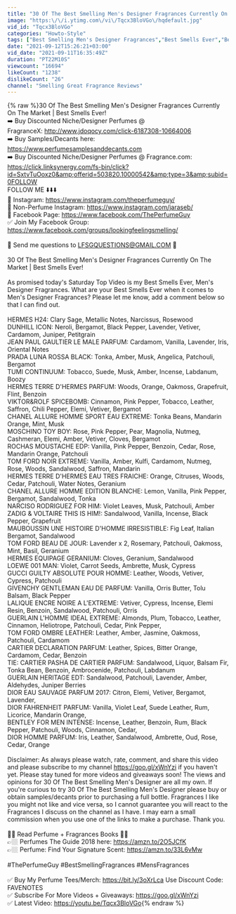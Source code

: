 ```yaml
---
title: "30 Of The Best Smelling Men's Designer Fragrances Currently On The Market | Best Smells Ever!"
image: "https:\/\/i.ytimg.com\/vi\/Tqcx3BloVGo\/hqdefault.jpg"
vid_id: "Tqcx3BloVGo"
categories: "Howto-Style"
tags: ["Best Smelling Men's Designer Fragrances","Best Smells Ever","Best Smelling Men's Colognes"]
date: "2021-09-12T15:26:21+03:00"
vid_date: "2021-09-11T16:35:49Z"
duration: "PT22M10S"
viewcount: "16694"
likeCount: "1238"
dislikeCount: "26"
channel: "Smelling Great Fragrance Reviews"
---
```

{% raw %}30 Of The Best Smelling Men's Designer Fragrances Currently On The Market | Best Smells Ever!<br />➡️ Buy Discounted Niche/Designer Perfumes @ FragranceX: <a rel="nofollow" target="blank" href="http://www.jdoqocy.com/click-6187308-10664006">http://www.jdoqocy.com/click-6187308-10664006</a><br />➡️ Buy Samples/Decants here: <a rel="nofollow" target="blank" href="https://www.perfumesamplesanddecants.com">https://www.perfumesamplesanddecants.com</a><br />➡️ Buy Discounted Niche/Designer Perfumes @ Fragrance.com:<br /><a rel="nofollow" target="blank" href="https://click.linksynergy.com/fs-bin/click?id=SxtvTuOoxz0&amp;offerid=503820.10000542&amp;type=3&amp;subid=0FOLLOW">https://click.linksynergy.com/fs-bin/click?id=SxtvTuOoxz0&amp;offerid=503820.10000542&amp;type=3&amp;subid=0FOLLOW</a><br />FOLLOW ME ⬇️⬇️⬇️<br />🔴 Instagram: <a rel="nofollow" target="blank" href="https://www.instagram.com/theperfumeguy/">https://www.instagram.com/theperfumeguy/</a><br />🔵 Non-Perfume Instagram: <a rel="nofollow" target="blank" href="https://www.instagram.com/jaraseb/">https://www.instagram.com/jaraseb/</a><br />🔴 Facebook Page: <a rel="nofollow" target="blank" href="https://www.facebook.com/ThePerfumeGuy">https://www.facebook.com/ThePerfumeGuy</a><br />✅ Join My Facebook Group: <a rel="nofollow" target="blank" href="https://www.facebook.com/groups/lookingfeelingsmelling/">https://www.facebook.com/groups/lookingfeelingsmelling/</a><br /><br />📌 Send me questions to LFSGQUESTIONS@GMAIL.COM 📌<br /><br />30 Of The Best Smelling Men's Designer Fragrances Currently On The Market | Best Smells Ever!<br /><br />As promised today's Saturday Top Video is my Best Smells Ever, Men's Designer Fragrances. What are your Best Smells Ever when it comes to Men's Designer Fragrances? Please let me know, add a comment below so that I can find out. <br /><br />HERMES H24: Clary Sage, Metallic Notes, Narcissus, Rosewood<br />DUNHILL ICON: Neroli, Bergamot, Black Pepper, Lavender, Vetiver, Cardamom, Juniper, Petitgrain<br />JEAN PAUL GAULTIER LE MALE PARFUM: Cardamom, Vanilla, Lavender, Iris, Oriental Notes<br />PRADA LUNA ROSSA BLACK: Tonka, Amber, Musk, Angelica, Patchouli, Bergamot<br />TUMI CONTINUUM: Tobacco, Suede, Musk, Amber, Incense, Labdanum, Boozy<br />HERMES TERRE D'HERMES PARFUM: Woods, Orange, Oakmoss, Grapefruit, Flint, Benzoin<br />VIKTOR&amp;ROLF SPICEBOMB: Cinnamon, Pink Pepper, Tobacco, Leather, Saffron, Chili Pepper, Elemi, Vetiver, Bergamot<br />CHANEL ALLURE HOMME SPORT EAU EXTREME: Tonka Beans, Mandarin Orange, Mint, Musk<br />MOSCHINO TOY BOY: Rose, Pink Pepper, Pear, Magnolia, Nutmeg, Cashmeran, Elemi, Amber, Vetiver, Cloves, Bergamot<br />ROCHAS MOUSTACHE EDP: Vanilla, Pink Pepper, Benzoin, Cedar, Rose, Mandarin Orange, Patchouli<br />TOM FORD NOIR EXTREME: Vanilla, Amber, Kulfi, Cardamom, Nutmeg, Rose, Woods, Sandalwood, Saffron, Mandarin<br />HERMES TERRE D'HERMES EAU TRES FRAICHE: Orange, Citruses, Woods, Cedar, Patchouli, Water Notes, Geranium<br />CHANEL ALLURE HOMME EDITION BLANCHE: Lemon, Vanilla, Pink Pepper, Bergamot, Sandalwood, Tonka<br />NARCISO RODRIGUEZ FOR HIM: Violet Leaves, Musk, Patchouli, Amber<br />ZADIG &amp; VOLTAIRE THIS IS HIM!: Sandalwood, Vanilla, Incense, Black Pepper, Grapefruit<br />MAUBOUSSIN UNE HISTOIRE D'HOMME IRRESISTIBLE: Fig Leaf, Italian Bergamot, Sandalwood<br />TOM FORD BEAU DE JOUR: Lavender x 2, Rosemary, Patchouli, Oakmoss, Mint, Basil, Geranium<br />HERMES EQUIPAGE GERANIUM: Cloves, Geranium, Sandalwood<br />LOEWE 001 MAN: Violet, Carrot Seeds, Ambrette, Musk, Cypress<br />GUCCI GUILTY ABSOLUTE POUR HOMME: Leather, Woods, Vetiver, Cypress, Patchouli<br />GIVENCHY GENTLEMAN EAU DE PARFUM: Vanilla, Orris Butter, Tolu Balsam, Black Pepper<br />LALIQUE ENCRE NOIRE A L'EXTREME: Vetiver, Cypress, Incense, Elemi Resin, Benzoin, Sandalwood, Patchouli, Orris<br />GUERLAIN L'HOMME IDEAL EXTREME: Almonds, Plum, Tobacco, Leather, Cinnamon, Heliotrope, Patchouli, Cedar, Pink Pepper, <br />TOM FORD OMBRE LEATHER: Leather, Amber, Jasmine, Oakmoss, Patchouli, Cardamom<br />CARTIER DECLARATION PARFUM: Leather, Spices, Bitter Orange, Cardamom, Cedar, Benzoin<br />TIE: CARTIER PASHA DE CARTIER PARFUM: Sandalwood, Liquor, Balsam Fir, Tonka Bean, Benzoin, Ambrocenide, Patchouli, Labdanum<br />GUERLAIN HERITAGE EDT: Sandalwood, Patchouli, Lavender, Amber, Aldehydes, Juniper Berries<br />DIOR EAU SAUVAGE PARFUM 2017: Citron, Elemi, Vetiver, Bergamot, Lavender, <br />DIOR FAHRENHEIT PARFUM: Vanilla, Violet Leaf, Suede Leather, Rum, Licorice, Mandarin Orange,<br />BENTLEY FOR MEN INTENSE: Incense, Leather, Benzoin, Rum, Black Pepper, Patchouli, Woods, Cinnamon, Cedar,<br />DIOR HOMME PARFUM: Iris, Leather, Sandalwood, Ambrette, Oud, Rose, Cedar, Orange<br /><br />Disclaimer: As always please watch, rate, comment, and share this video and please subscribe to my channel <a rel="nofollow" target="blank" href="https://goo.gl/xWnYzi">https://goo.gl/xWnYzi</a> if you haven't yet. Please stay tuned for more videos and giveaways soon! The views and opinions for 30 Of The Best Smelling Men's Designer are all my own. If you're curious to try 30 Of The Best Smelling Men's Designer please buy or obtain samples/decants prior to purchasing a full bottle. Fragrances I like you might not like and vice versa, so I cannot guarantee you will react to the Fragrances I discuss on the channel as I have. I may earn a small commission when you use one of the links to make a purchase. Thank you. <br /><br />📕📕 Read Perfume + Fragrances Books 📕📕<br />👉🏼 Perfumes The Guide 2018 here: <a rel="nofollow" target="blank" href="https://amzn.to/2O5JCfK">https://amzn.to/2O5JCfK</a> <br />👉🏼 Perfume: Find Your Signature Scent: <a rel="nofollow" target="blank" href="https://amzn.to/33L6vMw">https://amzn.to/33L6vMw</a><br /><br />#ThePerfumeGuy #BestSmellingFragrances #MensFragrances<br /><br />✅ Buy My Perfume Tees/Merch: <a rel="nofollow" target="blank" href="https://bit.ly/3oXrLca">https://bit.ly/3oXrLca</a> Use Discount Code: FAVENOTES<br />✅ Subscribe For More Videos + Giveaways: <a rel="nofollow" target="blank" href="https://goo.gl/xWnYzi">https://goo.gl/xWnYzi</a><br />✅ Latest Video: <a rel="nofollow" target="blank" href="https://youtu.be/Tqcx3BloVGo">https://youtu.be/Tqcx3BloVGo</a>{% endraw %}
